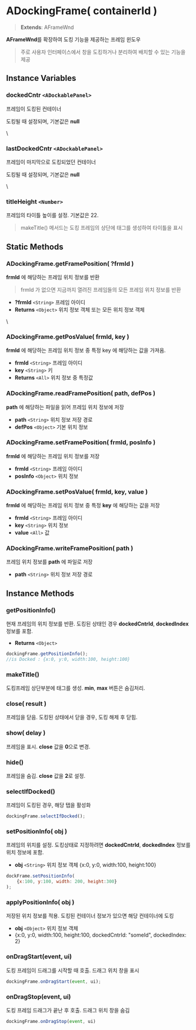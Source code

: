 # ADockingFrame( containerId )

> **Extends**: AFrameWnd

**AFrameWnd**를 확장하여 도킹 기능을 제공하는 프레임 윈도우

> 주로 사용자 인터페이스에서 창을 도킹하거나 분리하여 배치할 수 있는 기능을 제공

## Instance Variables

### dockedCntr `<ADockablePanel>`

프레임이 도킹된 컨테이너

도킹될 때 설정되며, 기본값은 **null**

\


### lastDockedCntr `<ADockablePanel>`

프레임이 마지막으로 도킹되었던 컨테이너

도킹될 때 설정되며, 기본값은 **null**

\


### titleHeight `<Number>`

프레임의 타이틀 높이를 설정. 기본값은 22.

> makeTitle() 메서드는 도킹 프레임의 상단에 태그를 생성하여 타이틀을 표시

## Static Methods

### ADockingFrame.getFramePosition( ?frmId )

**frmId** 에 해당하는 프레임 위치 정보를 반환

> frmId 가 없으면 지금까지 열려진 프레임들의 모든 프레임 위치 정보를 반환

* **?frmId** `<String>` 프레임 아이디
* **Returns** `<Object>` 위치 정보 객체 또는 모든 위치 정보 객체

\


### ADockingFrame.getPosValue( frmId, key )

**frmId** 에 해당하는 프레임 위치 정보 중 특정 key 에 해당하는 값을 가져옴.

* **frmId** `<String>` 프레임 아이디
* **key** `<String>` 키
* **Returns** `<All>` 위치 정보 중 특정값

### ADockingFrame.readFramePosition( path, defPos )

**path** 에 해당하는 파일을 읽어 프레임 위치 정보에 저장

* **path** `<String>` 위치 정보 저장 경로
* **defPos** `<Object>` 기본 위치 정보

### ADockingFrame.setFramePosition( frmId, posInfo )

**frmId** 에 해당하는 프레임 위치 정보를 저장

* **frmId** `<String>` 프레임 아이디
* **posInfo** `<Object>` 위치 정보

### ADockingFrame.setPosValue( frmId, key, value )

**frmId** 에 해당하는 프레임 위치 정보 중 특정 **key** 에 해당하는 값을 저장

* **frmId** `<String>` 프레임 아이디
* **key** `<String>` 위치 정보
* **value** `<All>` 값

### ADockingFrame.writeFramePosition( path )

프레임 위치 정보를 **path** 에 파일로 저장

* **path** `<String>` 위치 정보 저장 경로

## Instance Methods

### getPositionInfo()

현재 프레임의 위치 정보를 반환. 도킹된 상태인 경우 **dockedCntrId**, **dockedIndex** 정보를 포함.

* **Returns** `<Object>`

```js
dockingFrame.getPositionInfo();
//is Docked : {x:0, y:0, width:100, height:100}
```

### makeTitle()

도킹프레임 상단부분에 태그를 생성. **min**, **max** 버튼은 숨김처리.

### close( result )

프레임을 닫음. 도킹된 상태에서 닫을 경우, 도킹 해제 후 닫힘.

### show( delay )

프레임을 표시. **close** 값을 **0**으로 변경.

### hide()

프레임을 숨김. **close** 값을 **2**로 설정.

### selectIfDocked()

프레임이 도킹된 경우, 해당 탭을 활성화

```js
dockingFrame.selectIfDocked();
```

### setPositionInfo( obj )

프레임의 위치를 설정. 도킹상태로 지정하려면 **dockedCntrId**, **dockedIndex** 정보를 위치 정보에 포함.

* **obj** `<String>` 위치 정보 객체 {x:0, y:0, width:100, height:100}

```js
dockFrame.setPositionInfo(
	{x:100, y:100, width: 200, height:300}
);
```

### applyPositionInfo( obj )

저장된 위치 정보를 적용. 도킹된 컨테이너 정보가 있으면 해당 컨테이너에 도킹

* **obj** `<Object>` 위치 정보 객체
* {x:0, y:0, width:100, height:100, dockedCntrId: "someId", dockedIndex: 2}

### onDragStart(event, ui)

도킹 프레임이 드래그를 시작할 때 호출. 드래그 위치 창을 표시

```js
dockingFrame.onDragStart(event, ui);
```

### onDragStop(event, ui)

도킹 프레임 드래그가 끝난 후 호출. 드래그 위치 창을 숨김

```js
dockingFrame.onDragStop(event, ui)
```
